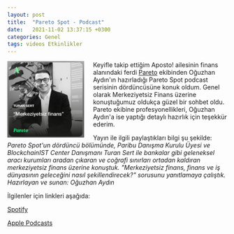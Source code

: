```yaml
---
layout: post
title:  "Pareto Spot - Podcast"
date:   2021-11-02 13:37:15 +0300
categories: Genel
tags: videos Etkinlikler
---
```



<img align="left" src="/assets/pareto-podcast-211101-400.jpg" style="width:35%; padding-right:20px"> Keyifle takip ettiğim Aposto! ailesinin finans alanındaki ferdi [Pareto](https://twitter.com/paretomag) ekibinden Oğuzhan Aydın'ın hazırladığı Pareto Spot podcast serisinin dördüncüsüne konuk oldum. Genel olarak Merkeziyetsiz Finans üzerine konuştuğumuz oldukça güzel bir sohbet oldu.  Pareto ekibine profesyonellikleri, Oğuzhan Aydın'a ise yaptığı detaylı hazırlık için teşekkür ederim. 

Yayın ile ilgili paylaştıkları bilgi şu şekilde: 
*Pareto Spot'un dördüncü bölümünde, Paribu Danışma Kurulu Üyesi ve BlockchainIST Center Danışmanı Turan Sert ile bankalar gibi geleneksel aracı kurumları aradan çıkaran ve coğrafi sınırları ortadan kaldıran merkeziyetsiz finans üzerine konuştuk. "Merkeziyetsiz finans, finans ve iş dünyasının geleceğini nasıl şekillendirecek?" sorusunu yanıtlamaya çalıştık. Hazırlayan ve sunan: Oğuzhan Aydın*

İlgilenler için linkleri aşağıda: 

[Spotify](https://twitter.com/paretomag)

[Apple Podcasts](https://podcasts.apple.com/tr/podcast/gelece%C4%9Fi-konu%C5%9Fal%C4%B1m-blockchainin-yeni-g%C3%B6zdesi-nft-nedir/id1470228927?i=1000538668149&l=tr)

<br />

&nbsp;
